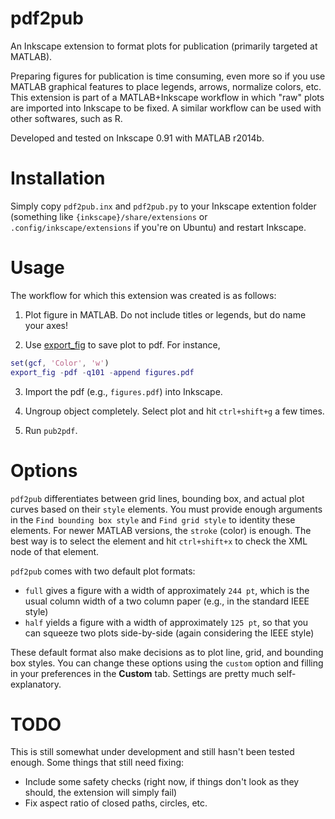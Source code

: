pdf2pub
=======

An Inkscape extension to format plots for publication (primarily targeted at MATLAB).

Preparing figures for publication is time consuming, even more so if you use MATLAB graphical features to place legends, arrows, normalize colors, etc. This extension is part of a MATLAB+Inkscape workflow in which "raw" plots are imported into Inkscape to be fixed. A similar workflow can be used with other softwares, such as R.

Developed and tested on Inkscape 0.91 with MATLAB r2014b.


Installation
============

Simply copy `pdf2pub.inx` and `pdf2pub.py` to your Inkscape extention folder (something like `{inkscape}/share/extensions` or `.config/inkscape/extensions` if you're on Ubuntu) and restart Inkscape.


Usage
=====

The workflow for which this extension was created is as follows:

1. Plot figure in MATLAB. Do not include titles or legends, but do name your axes!

2. Use [export_fig](https://github.com/ojwoodford/export_fig) to save plot to pdf. For instance,
~~~matlab
set(gcf, 'Color', 'w')
export_fig -pdf -q101 -append figures.pdf
~~~

3. Import the pdf (e.g., `figures.pdf`) into Inkscape.

4. Ungroup object completely. Select plot and hit `ctrl+shift+g` a few times.

5. Run `pub2pdf`.


Options
=======

`pdf2pub` differentiates between grid lines, bounding box, and actual plot curves based on their `style` elements. You must provide enough arguments in the `Find bounding box style` and `Find grid style` to identity these elements. For newer MATLAB versions, the `stroke` (color) is enough. The best way is to select the element and hit `ctrl+shift+x` to check the XML node of that element.

`pdf2pub` comes with two default plot formats:

* `full` gives a figure with a width of approximately `244 pt`, which is the usual column width of a two column paper (e.g., in the standard IEEE style)
* `half` yields a figure with a width of approximately `125 pt`, so that you can squeeze two plots side-by-side (again considering the IEEE style)

These default format also make decisions as to plot line, grid, and bounding box styles. You can change these options using the `custom` option and filling in your preferences in the **Custom** tab. Settings are pretty much self-explanatory.


TODO
====

This is still somewhat under development and still hasn't been tested enough. Some things that still need fixing:

* Include some safety checks (right now, if things don't look as they should, the extension will simply fail)
* Fix aspect ratio of closed paths, circles, etc.

